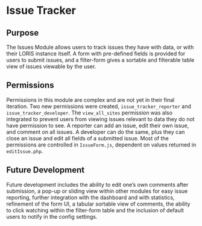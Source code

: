 # Issue Tracker

## Purpose
The Issues Module allows users to track issues they have with data, or with their LORIS instance itself. A form with pre-defined fields is provided for users to submit issues, and a filter-form gives a sortable and filterable table view of issues viewable by the user.

## Permissions
Permissions in this module are complex and are not yet in their final iteration. Two new permissions were created, `issue_tracker_reporter` and `issue_tracker_developer`. The `view_all_sites` permission was also integrated to prevent users from viewing issues relevant to data they do not have permission to see. A reporter can add an issue, edit their own issue, and comment on all issues. A developer can do the same, plus they can close an issue and edit all fields of a submitted issue. Most of the permissions are controlled in `IssueForm.js`, dependent on values returned in `editIssue.php`.

## Future Development
Future development includes the ability to edit one’s own comments after submission, a pop-up or sliding view within other modules for easy issue reporting, further integration with the dashboard and with statistics, refinement of the form UI, a tabular sortable view of comments, the ability to click watching within the filter-form table and the inclusion of default users to notify in the config settings.

